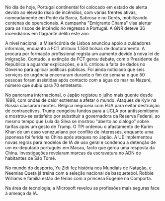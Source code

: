 No dia de hoje, Portugal continental foi colocado em estado de alerta devido ao elevado risco de incêndios, com várias frentes ativas, nomeadamente em Ponte da Barca, Sabrosa e no Gerês, mobilizando centenas de operacionais. A campanha "Emigrante Chama" visa alertar para os riscos de incêndio no regresso a Portugal. A GNR deteve 36 incendiários em flagrante delito este ano.

A nível nacional, a Misericórdia de Lisboa anunciou apoio a cuidadores informais, enquanto a FCT atribuiu 1.550 bolsas de doutoramento. A procura por formação profissional regista um aumento devido à nova lei de imigração. Contudo, a extinção da FCT gerou debate, com o Presidente da República a aguardar explicações, e a IL criticou a falta de dados no Governo para aplicar políticas públicas. Foi ainda noticiado que seis serviços de urgência encerraram durante o fim de semana e que 50 pessoas foram assistidas após contacto com a água do mar na Nazaré, número que subiu para 70 entretanto.

No panorama internacional, o Japão registou o julho mais quente desde 1898, com ondas de calor extremas a afetar o mundo. Ataques de Kyiv na Rússia causaram mortes. Bélgica negoceia com EUA para evitar destruição de contracetivos. Trump congelou fundos para a UCLA por antissemitismo e mostrou-se satisfeito por substituir a governadora da Reserva Federal, ao mesmo tempo que Lula da Silva se mostrou "aberto ao diálogo" sobre tarifas após um gesto de Trump. O TPI ordenou o afastamento de Karim Khan de um caso venezuelano por conflito de interesses, enquanto uma japonesa foi ferida na China após ataques no Japão. A UE implementou novas regras para modelos de IA de uso geral e condenou a detenção de um ex-deputado português em Macau, facto que gerou uma resposta da China. Investigações revelaram marcas da escravatura no ADN de habitantes de São Tomé.

No mundo do desporto, Yu Zidi fez história nos Mundiais de Natação, e Neemias Queta já treina com a seleção nacional de basquetebol. Robbie Williams e família estão de férias com a princesa Eugenie na Comporta.

Na área da tecnologia, a Microsoft revelou as profissões mais seguras face à ameaça da IA.
